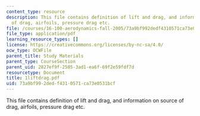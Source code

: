 ```yaml
---
content_type: resource
description: This file contains definition of lift and drag, and information on source
  of drag, airfoils, pressure drag etc.
file: /courses/16-100-aerodynamics-fall-2005/73a9bf992dedf4310571ca73e0531bcf_1liftdrag.pdf
file_type: application/pdf
learning_resource_types: []
license: https://creativecommons.org/licenses/by-nc-sa/4.0/
ocw_type: OCWFile
parent_title: Study Materials
parent_type: CourseSection
parent_uid: 2827ef9f-2505-3ad1-ea6f-69f2e59fdf7d
resourcetype: Document
title: 1liftdrag.pdf
uid: 73a9bf99-2ded-f431-0571-ca73e0531bcf
---
```

This file contains definition of lift and drag, and information on source of drag, airfoils, pressure drag etc.
